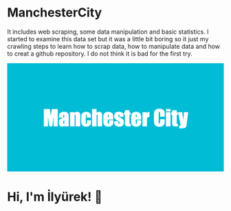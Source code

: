 # ManchesterCity
It includes web scraping, some data manipulation and basic statistics. I started to examine this data set but it was a little bit boring so it just my crawling steps to learn how to scrap data, how to manipulate data and how to creat a github repository. I do not think it is bad for the first try.


![logo](https://github.com/ilyurek/ManchesterCity/blob/main/Manchester_City.png)

# Hi, I'm İlyürek! 👋

